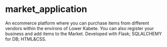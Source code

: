 # market_application
An ecommerce platform where you can purchase items from different vendors within the environs of Lower Kabete. You can also register your business and add items to the Market. Developed with Flask; SQLALCHEMY for DB; HTML&amp;CSS.
